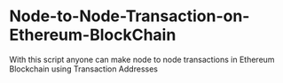 # Node-to-Node-Transaction-on-Ethereum-BlockChain
With this script anyone can make node to node transactions in Ethereum Blockchain using Transaction Addresses
